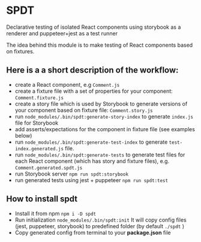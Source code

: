 # SPDT
Declarative testing of isolated React components using storybook as a renderer and puppeteer+jest as a test runner

The idea behind this module is to make testing of React components based on fixtures.

## Here is a a short description of the workflow:

* create a React component, e.g `Comment.js`
* create a fixture file with a set of properties for your component: `Comment.fixture.js`
* create a story file which is used by Storybook to generate versions of your component based on fixture file: `Comment.story.js`
* run `node_modules/.bin/spdt:generate-story-index` to generate `index.js` file for Storybook
* add asserts/expectations for the component in fixture file (see examples below)
* run `node_modules/.bin/spdt:generate-test-index` to generate `test-index.generated.js` file. 
* run `node_modules/.bin/spdt:generate-tests` to generate test files for each React component (which has story and fixture files), e.g. `Comment.generated.spdt.js`
* run Storybook server `npm run spdt:storybook`
* run generated tests using jest + puppeteer `npm run spdt:test`

## How to install **spdt** 

* Install it from npm `npm i -D spdt`
* Run initialization `node_modules/.bin/spdt:init` It will copy config files (jest, puppeteer, storybook) to predefined folder (by default `./spdt` )
* Copy generated config from terminal to your __package.json__ file



